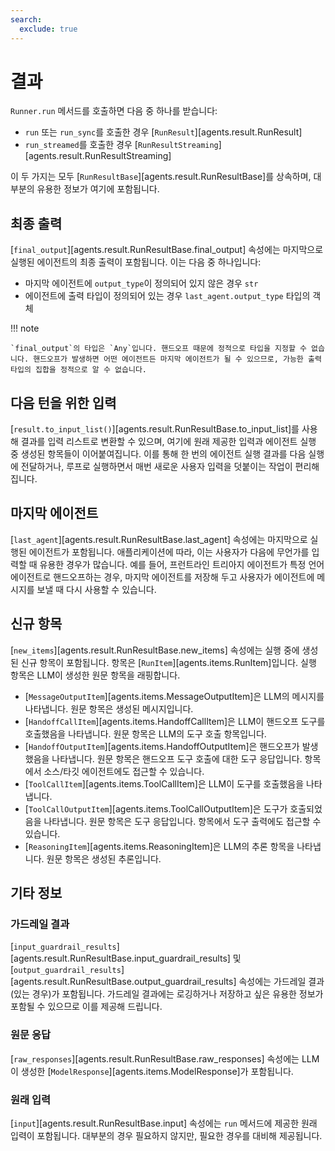 ```yaml
---
search:
  exclude: true
---
```

# 결과

`Runner.run` 메서드를 호출하면 다음 중 하나를 받습니다:

-   `run` 또는 `run_sync`를 호출한 경우 [`RunResult`][agents.result.RunResult]
-   `run_streamed`를 호출한 경우 [`RunResultStreaming`][agents.result.RunResultStreaming]

이 두 가지는 모두 [`RunResultBase`][agents.result.RunResultBase]를 상속하며, 대부분의 유용한 정보가 여기에 포함됩니다.

## 최종 출력

[`final_output`][agents.result.RunResultBase.final_output] 속성에는 마지막으로 실행된 에이전트의 최종 출력이 포함됩니다. 이는 다음 중 하나입니다:

-   마지막 에이전트에 `output_type`이 정의되어 있지 않은 경우 `str`
-   에이전트에 출력 타입이 정의되어 있는 경우 `last_agent.output_type` 타입의 객체

!!! note

    `final_output`의 타입은 `Any`입니다. 핸드오프 때문에 정적으로 타입을 지정할 수 없습니다. 핸드오프가 발생하면 어떤 에이전트든 마지막 에이전트가 될 수 있으므로, 가능한 출력 타입의 집합을 정적으로 알 수 없습니다.

## 다음 턴을 위한 입력

[`result.to_input_list()`][agents.result.RunResultBase.to_input_list]를 사용해 결과를 입력 리스트로 변환할 수 있으며, 여기에 원래 제공한 입력과 에이전트 실행 중 생성된 항목들이 이어붙여집니다. 이를 통해 한 번의 에이전트 실행 결과를 다음 실행에 전달하거나, 루프로 실행하면서 매번 새로운 사용자 입력을 덧붙이는 작업이 편리해집니다.

## 마지막 에이전트

[`last_agent`][agents.result.RunResultBase.last_agent] 속성에는 마지막으로 실행된 에이전트가 포함됩니다. 애플리케이션에 따라, 이는 사용자가 다음에 무언가를 입력할 때 유용한 경우가 많습니다. 예를 들어, 프런트라인 트리아지 에이전트가 특정 언어 에이전트로 핸드오프하는 경우, 마지막 에이전트를 저장해 두고 사용자가 에이전트에 메시지를 보낼 때 다시 사용할 수 있습니다.

## 신규 항목

[`new_items`][agents.result.RunResultBase.new_items] 속성에는 실행 중에 생성된 신규 항목이 포함됩니다. 항목은 [`RunItem`][agents.items.RunItem]입니다. 실행 항목은 LLM이 생성한 원문 항목을 래핑합니다.

-   [`MessageOutputItem`][agents.items.MessageOutputItem]은 LLM의 메시지를 나타냅니다. 원문 항목은 생성된 메시지입니다.
-   [`HandoffCallItem`][agents.items.HandoffCallItem]은 LLM이 핸드오프 도구를 호출했음을 나타냅니다. 원문 항목은 LLM의 도구 호출 항목입니다.
-   [`HandoffOutputItem`][agents.items.HandoffOutputItem]은 핸드오프가 발생했음을 나타냅니다. 원문 항목은 핸드오프 도구 호출에 대한 도구 응답입니다. 항목에서 소스/타깃 에이전트에도 접근할 수 있습니다.
-   [`ToolCallItem`][agents.items.ToolCallItem]은 LLM이 도구를 호출했음을 나타냅니다.
-   [`ToolCallOutputItem`][agents.items.ToolCallOutputItem]은 도구가 호출되었음을 나타냅니다. 원문 항목은 도구 응답입니다. 항목에서 도구 출력에도 접근할 수 있습니다.
-   [`ReasoningItem`][agents.items.ReasoningItem]은 LLM의 추론 항목을 나타냅니다. 원문 항목은 생성된 추론입니다.

## 기타 정보

### 가드레일 결과

[`input_guardrail_results`][agents.result.RunResultBase.input_guardrail_results] 및 [`output_guardrail_results`][agents.result.RunResultBase.output_guardrail_results] 속성에는 가드레일 결과(있는 경우)가 포함됩니다. 가드레일 결과에는 로깅하거나 저장하고 싶은 유용한 정보가 포함될 수 있으므로 이를 제공해 드립니다.

### 원문 응답

[`raw_responses`][agents.result.RunResultBase.raw_responses] 속성에는 LLM이 생성한 [`ModelResponse`][agents.items.ModelResponse]가 포함됩니다.

### 원래 입력

[`input`][agents.result.RunResultBase.input] 속성에는 `run` 메서드에 제공한 원래 입력이 포함됩니다. 대부분의 경우 필요하지 않지만, 필요한 경우를 대비해 제공됩니다.